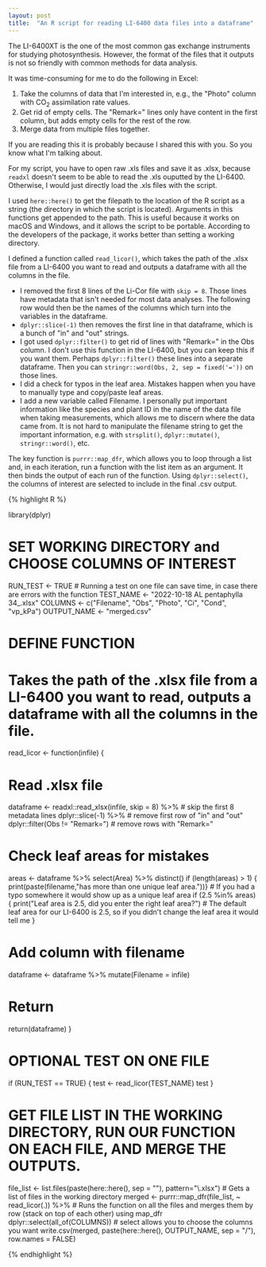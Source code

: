 ```yaml
---
layout: post
title:  "An R script for reading LI-6400 data files into a dataframe"
---
```


The LI-6400XT is the one of the most common gas exchange instruments for studying photosynthesis. However, the format of the files that it outputs is not so friendly with common methods for data analysis.

It was time-consuming for me to do the following in Excel:
1. Take the columns of data that I'm interested in, e.g., the "Photo" column with CO<sub>2</sub> assimilation rate values.
2. Get rid of empty cells. The "Remark=" lines only have content in the first column, but adds empty cells for the rest of the row.
3. Merge data from multiple files together.

If you are reading this it is probably because I shared this with you. So you know what I'm talking about.

For my script, you have to open raw .xls files and save it as .xlsx, because `readxl` doesn't seem to be able to read the .xls ouputted by the LI-6400. Otherwise, I would just directly load the .xls files with the script.

I used `here::here()` to get the filepath to the location of the R script as a string (the directory in which the script is located). Arguments in this functions get appended to the path. This is useful because it works on macOS and Windows, and it allows the script to be portable. According to the developers of the package, it works better than setting a working directory.

I defined a function called `read_licor()`, which takes the path of the .xlsx file from a LI-6400 you want to read and outputs a dataframe with all the columns in the file.
- I removed the first 8 lines of the Li-Cor file with `skip = 8`. Those lines have metadata that isn't needed for most data analyses. The following row would then be the names of the columns which turn into the variables in the dataframe.
- `dplyr::slice(-1)` then removes the first line in that dataframe, which is a bunch of "in" and "out" strings.
- I got used `dplyr::filter()` to get rid of lines with "Remark=" in the Obs column. I don't use this function in the LI-6400, but you can keep this if you want them. Perhaps `dplyr::filter()` these lines into a separate dataframe. Then you can `stringr::word(Obs, 2, sep = fixed('='))` on those lines.
- I did a check for typos in the leaf area. Mistakes happen when you have to manually type and copy/paste leaf areas.
- I add a new variable called Filename. I personally put important information like the species and plant ID in the name of the data file when taking measurements, which allows me to discern where the data came from. It is not hard to manipulate the filename string to get the important information, e.g. with `strsplit()`, `dplyr::mutate()`, `stringr::word()`, etc.

The key function is `purrr::map_dfr`, which allows you to loop through a list and, in each iteration, run a function with the list item as an argument. It then binds the output of each run of the function.
Using `dplyr::select()`, the columns of interest are selected to include in the final .csv output.

{% highlight R %}

library(dplyr)

# SET WORKING DIRECTORY and CHOOSE COLUMNS OF INTEREST

RUN_TEST <- TRUE # Running a test on one file can save time, in case there are errors with the function
TEST_NAME <- "2022-10-18 AL pentaphylla 34_.xlsx"
COLUMNS <- c("Filename", "Obs", "Photo", "Ci", "Cond", "vp_kPa")
OUTPUT_NAME <- "merged.csv"

# DEFINE FUNCTION
# Takes the path of the .xlsx file from a LI-6400 you want to read, outputs a dataframe with all the columns in the file.
read_licor <- function(infile) {
  # Read .xlsx file
  dataframe <- readxl::read_xlsx(infile, skip = 8) %>% # skip the first 8 metadata lines
    dplyr::slice(-1) %>% # remove first row of "in" and "out"
    dplyr::filter(Obs != "Remark=") # remove rows with "Remark="
  # Check leaf areas for mistakes
  areas <- dataframe %>% select(Area) %>% distinct()
  if (length(areas) > 1) {
    print(paste(filename,"has more than one unique leaf area."))} # If you had a typo somewhere it would show up as a unique leaf area
  if (2.5 %in% areas) {
    print("Leaf area is 2.5, did you enter the right leaf area?") # The default leaf area for our LI-6400 is 2.5, so if you didn't change the leaf area it would tell me
  }
  # Add column with filename
  dataframe <- dataframe %>%
    mutate(Filename = infile)
  # Return
  return(dataframe)
}

# OPTIONAL TEST ON ONE FILE
if (RUN_TEST == TRUE) {
  test <- read_licor(TEST_NAME)
  test
}

# GET FILE LIST IN THE WORKING DIRECTORY, RUN OUR FUNCTION ON EACH FILE, AND MERGE THE OUTPUTS.
file_list <- list.files(paste(here::here(), sep = ""), pattern="\\.xlsx") # Gets a list of files in the working directory
merged <- purrr::map_dfr(file_list, ~ read_licor(.)) %>% # Runs the function on all the files and merges them by row (stack on top of each other) using map_dfr
  dplyr::select(all_of(COLUMNS)) # select allows you to choose the columns you want
write.csv(merged,
          paste(here::here(), OUTPUT_NAME, sep = "/"),
          row.names = FALSE)

{% endhighlight %}

